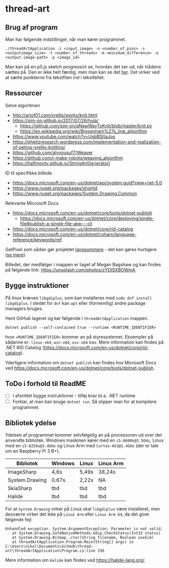 # thread-art

## Brug af program
Man har følgende indstillinger, når man kører programmet.
```
./threadArtApplication -i <input_image> -n <number_of_pins> -s <outputimage_size> -t <number_of_threads> -m <minimum_difference> -o <output-image-path> -p <image_id>
```

Man kan på en p5.js sketch progressivt se, hvordan det ser ud, når trådene sættes på. Den er ikke helt færdig, men man kan se det [her](https://editor.p5js.org/NikolajK-HTX/sketches/q3gxY4B9H). Det virker ved at sætte punkterne fra tekstfilen ind i tekstfeltet.

## Ressourcer
Selve algoritmen
- http://artof01.com/vrellis/works/knit.html
- https://sim-on.github.io/2017/07/26/hula/
  - https://github.com/sim-on/aNewWayToKnit/blob/master/knit.py
  - https://en.wikipedia.org/wiki/Bresenham%27s_line_algorithm
- https://www.youtube.com/watch?v=UsbBSttaJos
- https://eheitzresearch.wordpress.com/implementation-and-realization-of-petros-vrellis-knitting/
- https://github.com/alyyousuf7/Weaver
- https://github.com/i-make-robots/weaving_algorithm
- https://halfmonty.github.io/StringArtGenerator/

ID til specifikke billede
- https://docs.microsoft.com/en-us/dotnet/api/system.guid?view=net-5.0
- https://www.nuget.org/packages/shortid
- https://www.nuget.org/packages/System.Drawing.Common

Relevante Microsoft Docs
- https://docs.microsoft.com/en-us/dotnet/core/tools/dotnet-publish
  - https://docs.microsoft.com/en-us/dotnet/core/deploying/single-file#publish-a-single-file-app---cli
- https://docs.microsoft.com/en-us/dotnet/core/rid-catalog
- https://docs.microsoft.com/en-us/dotnet/csharp/language-reference/keywords/ref

GetPixel som sådan gør projektet [langsommere](https://imgur.com/a/WfjY8Gj) - det kan gøres hurtigere ([se mere](http://csharpexamples.com/fast-image-processing-c/)).

Billedet, der medfølger i mappen er taget af Megan Bagshaw og kan findes på følgende link: https://unsplash.com/photos/zYDISXBOWmA.

## Bygge instruktioner
På linux kræves ``libgdiplus``, som kan installeres med ``sudo dnf install libgdiplus``. I stedet for ``dnf`` kan ``apt`` eller (formentlig) andre package managers bruges.

Hent GitHub lageret og kør følgende i `threadArtApplication` mappen.
```
dotnet publish --self-contained true --runtime <RUNTIME_IDENTIFIER>
```
hvor `<RUNTIME_IDENTIFIER>` kommer an på styresystemet. Eksempler på sådanne er: `linux-x64`, `win-x64`, `osx-x64` osv. Mere information kan findes på .NET RID Catalog (https://docs.microsoft.com/en-us/dotnet/core/rid-catalog). 

Yderligere information om `dotnet publish` kan findes hos Microsoft Docs ved https://docs.microsoft.com/en-us/dotnet/core/tools/dotnet-publish.

## ToDo i forhold til ReadME
- [ ] I afsnittet bygge instruktioner - tilføj krav bl.a. .NET runtime
- [ ] Forklar, at man kan bruge `dotnet run`. Så slipper man for at kompilere programmet.

## Bibliotek ydelse
Ydelsen af programmet kommer selvfølgelig an på processoren ud over det anvendte bibliotek. Windows maskinen kører med en `i5-6600k@3.5GHz`, Linux med en `i5-8250u@3.4GHz` og Linux Arm med `Cortex-A53@1.4GHz` (der er tale om en Raspberry Pi 3 B+).

Bibliotek     | Windows | Linux | Linux Arm
--------------|---------|-------|----------
ImageSharp    | 4,6s    | 5,49s | 38,24s
System.Drawing| 0.67s   | 2,22s | NA
SkiaSharp     | tbd     | tbd   | tbd
Halide        | tbd     | tbd   | tbd

For at `System.Drawing` virker på Linux skal `libgdiplus` være installeret, men desværre virker det ikke på `Linux Arm` eller `Linux Arm 64`, da det giver følgende fejl:
```
Unhandled exception. System.ArgumentException: Parameter is not valid.
   at System.Drawing.SafeNativeMethods.Gdip.CheckStatus(Int32 status)
   at System.Drawing.Bitmap..ctor(String filename, Boolean useIcm)
   at threadArtApplication.Program.Main(String[] args) in C:\Users\nikol\Documents\GitHub\thread-art\threadArtApplication\Program.cs:line 336
```

Mere information om `Halide` kan findes ved https://halide-lang.org/.

